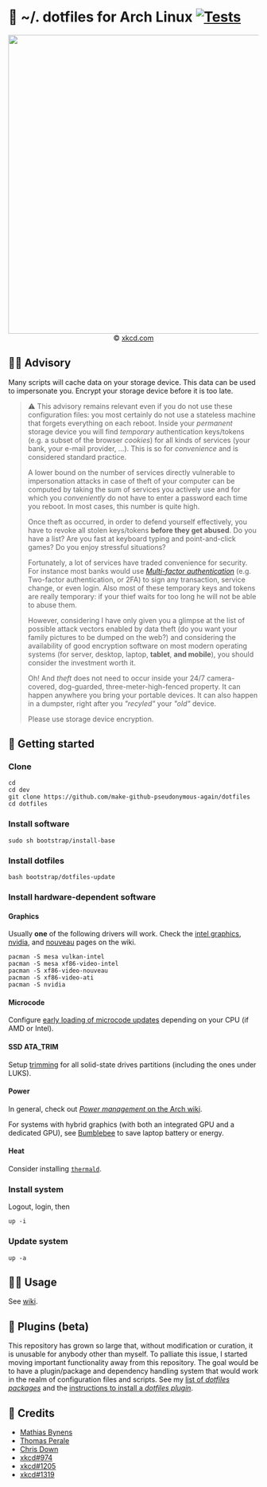 :wrench: ~/. dotfiles for Arch Linux
[![Tests](https://img.shields.io/github/workflow/status/make-github-pseudonymous-again/dotfiles/ci:test?event=push&label=tests)](https://github.com/make-github-pseudonymous-again/dotfiles/actions/workflows/ci:test.yml?query=branch:master)
==

<p align="center">
<a href="https://xkcd.com/974">
<img src="https://imgs.xkcd.com/comics/the_general_problem.png" width="600">
</a><br/>
© <a href="https://xkcd.com">xkcd.com</a>
</p>

## :raising_hand_man: Advisory

Many scripts will cache data on your storage device. This data can be used to
impersonate you. Encrypt your storage device before it is too late.


> :warning: This advisory remains relevant even if you do not use these
> configuration files: you most certainly do not use a stateless machine that
> forgets everything on each reboot.
> Inside your *permanent* storage device you
> will find *temporary* authentication keys/tokens (e.g. a subset of the
> browser *cookies*) for all kinds of services (your bank, your e-mail
> provider, ...).
> This is so for *convenience* and is considered standard practice.
>
> A lower bound on the number of services directly vulnerable to impersonation
> attacks in case of theft of your computer can be computed by taking the sum of
> services you actively use and for which you *conveniently* do not have to
> enter a password each time you reboot. In most cases, this number is quite
> high.
>
> Once theft as occurred, in order to defend yourself effectively, you have to
> revoke all stolen keys/tokens **before they get abused**. Do you have a list?
> Are you fast at keyboard typing and point-and-click games? Do you enjoy
> stressful situations?
>
> Fortunately, a lot of services have traded convenience for security. For
> instance most banks would use [*Multi-factor
> authentication*](https://en.wikipedia.org/wiki/Multi-factor_authentication)
> (e.g. Two-factor authentication, or 2FA) to sign any transaction, service
> change, or even login. Also most of these temporary keys and tokens are
> really temporary: if your thief waits for too long he will not be able to
> abuse them.
>
> However, considering I have only given you a glimpse at the list of possible
> attack vectors enabled by data theft (do you want your family pictures to be
> dumped on the web?) and considering the availability of good encryption
> software on most modern operating systems (for server, desktop, laptop,
> **tablet**, **and mobile**), you should consider the investment worth it.
>
> Oh! And *theft* does not need to occur inside your 24/7 camera-covered,
> dog-guarded, three-meter-high-fenced property. It can happen anywhere you
> bring your portable devices. It can also happen in a dumpster, right after
> you *"recyled"* your *"old"* device.
>
> Please use storage device encryption.

## :rocket: Getting started

### Clone

    cd
    cd dev
    git clone https://github.com/make-github-pseudonymous-again/dotfiles
    cd dotfiles

### Install software

    sudo sh bootstrap/install-base

### Install dotfiles

    bash bootstrap/dotfiles-update

### Install hardware-dependent software

#### Graphics

Usually **one** of the following drivers will work.
Check the
[intel graphics](https://wiki.archlinux.org/index.php/Intel_graphics),
[nvidia](https://wiki.archlinux.org/index.php/NVIDIA),
and 
[nouveau](https://wiki.archlinux.org/index.php/nouveau)
pages on the wiki.

    pacman -S mesa vulkan-intel
    pacman -S mesa xf86-video-intel
    pacman -S xf86-video-nouveau
    pacman -S xf86-video-ati
    pacman -S nvidia


#### Microcode

Configure [early loading of microcode updates](https://wiki.archlinux.org/index.php/Microcode#Early_loading)
depending on your CPU (if AMD or Intel).


#### SSD ATA_TRIM

Setup
[trimming](https://wiki.archlinux.org/index.php/Solid_state_drive#TRIM) for all
solid-state drives partitions (including the ones under LUKS).


#### Power

In general, check out [*Power management* on the Arch wiki](https://wiki.archlinux.org/index.php/Power_management).

For systems with hybrid graphics (with both an integrated GPU and a dedicated
GPU), see [Bumblebee](https://wiki.archlinux.org/index.php/Bumblebee) to save
laptop battery or energy.

#### Heat

Consider installing [`thermald`](https://wiki.archlinux.org/index.php/CPU_frequency_scaling#thermald).

### Install system
Logout, login, then

    up -i

### Update system

    up -a


## :woman_astronaut: Usage

See [wiki](https://github.com/make-github-pseudonymous-again/dotfiles/wiki).

## :construction: Plugins (beta)

This repository has grown so large that, without modification or curation, it
is unusable for anybody other than myself. To palliate this issue, I started
moving important functionality away from this repository. The goal would be to
have a plugin/package and dependency handling system that would work in the
realm of configuration files and scripts. See my [list of *dotfiles
packages*](https://github.com/make-github-pseudonymous-again?tab=repositories&q=dotfiles) and the
[instructions to install a *dotfiles plugin*](https://github.com/make-github-pseudonymous-again/dotfiles/wiki/Plugins).

## :clap: Credits

  - [Mathias Bynens](https://github.com/mathiasbynens/dotfiles)
  - [Thomas Perale](https://github.com/tperale/dotfiles)
  - [Chris Down](https://github.com/cdown/dotfiles)
  - [xkcd#974](https://www.explainxkcd.com/wiki/index.php/974)
  - [xkcd#1205](https://www.explainxkcd.com/wiki/index.php/1205)
  - [xkcd#1319](https://www.explainxkcd.com/wiki/index.php/1319)
